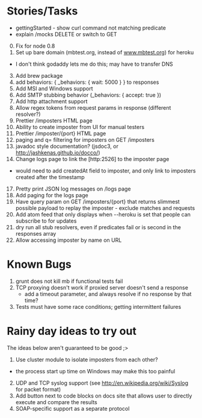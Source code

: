 Stories/Tasks
=============

- gettingStarted - show curl command not matching predicate
- explain /mocks DELETE or switch to GET

0. Fix for node 0.8
1. Set up bare domain (mbtest.org, instead of www.mbtest.org) for heroku
  - I don't think godaddy lets me do this; may have to transfer DNS
3. Add brew package
5. add behaviors: { _behaviors: { wait: 5000 } } to responses
6. Add MSI and Windows support
7. Add SMTP stubbing behavior (_behaviors: { accept: true })
8. Add http attachment support
9. Allow regex tokens from request params in response (different resolver?)
10. Prettier /imposters HTML page
11. Ability to create imposter from UI for manual testers
12. Prettier /imposter/{port} HTML page
13. paging and q= filtering for imposters on GET /imposters
14. javadoc style documentation? (jsdoc3, or http://jashkenas.github.io/docco/)
16. Change logs page to link the [http:2526] to the imposter page
  - would need to add createdAt field to imposter, and only link to imposters created after the timestamp
17. Pretty print JSON log messages on /logs page
17. Add paging for the logs page
18. Have query param on GET /imposters/{port} that returns slimmest possible payload to replay the imposter
        - exclude matches and requests
19. Add atom feed that only displays when --heroku is set that people can subscribe to for updates
20. dry run all stub resolvers, even if predicates fail or is second in the responses array
21. Allow accessing imposter by name on URL

Known Bugs
==========
1. grunt does not kill mb if functional tests fail
2. TCP proxying doesn't work if proxied server doesn't send a response
   - add a timeout parameter, and always resolve if no response by that time?
3. Tests must have some race conditions; getting intermittent failures

Rainy day ideas to try out
=================================
The ideas below aren't guaranteed to be good ;>

1. Use cluster module to isolate imposters from each other?
  - the process start up time on Windows may make this too painful
2. UDP and TCP syslog support (see http://en.wikipedia.org/wiki/Syslog for packet format)
3. Add button next to code blocks on docs site that allows user to directly execute and compare the results
4. SOAP-specific support as a separate protocol
